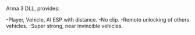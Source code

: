 Arma 3 DLL, provides:

-Player, Vehicle, AI ESP with distance.
-No clip.
-Remote unlocking of others vehicles.
-Super strong, near invincible vehicles.
